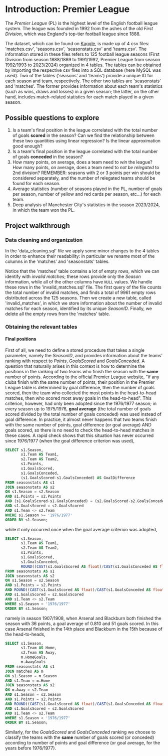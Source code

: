 # Introduction: Premier League
The *Premier League* (PL) is the highest level of the English football league system.
The league was founded in 1992 from the ashes of the old *First Division*, which was England's top-tier football league since 1888.

The dataset, which can be found on [Kaggle](https://www.kaggle.com/datasets/evangora/premier-league-data), is made up of 4 csv files: 'matches.csv', 'seasons.csv', 'seasonstats.csv' and 'teams.csv'.
The information stored in these files refers to 125 football league seasons (First Division from season 1888/1889 to 1991/1992, Premier League from season 1992/1993 to 2023/2024) organized in 4 tables.
The tables can be obtained by importing the respective csv files into a SQL database (here MySQL was used).
Two of the tables ('seasons' and 'teams') provide a unique ID for each season and team, respectively.
The other two tables are 'seasonstats' and 'matches'. The former provides information about each team's statistics (such as wins, draws and losses) in a given season;
the latter, on the other hand, includes match-related statistics for each match played in a given season.

## Possible questions to explore
1. Is a team's final position in the league correlated with the total number of goals **scored** in the season? Can we find the relationship between these two quantities using linear regression? Is the linear approximation good enough?
2. Is a team's final position in the league correlated with the total number of goals **conceded** in the season?
3. How many points, on average, does a team need to *win* the league? How many points, on average, does a team need to *not be relegated* to 2nd division? REMEMBER: seasons with 2 or 3 points per win should be considered separately, and the number of relegated teams should be found for each season.
4. Average statistics (number of seasons played in the PL, number of goals per season, number of yellow and red cards per season, etc...) for each team.
5. Deep analysis of Manchester City's statistics in the season 2023/2024, in which the team won the PL.

## Project walkthrough
### Data cleaning and organization
In the 'data_cleaning.sql' file we apply some minor changes to the 4 tables in order to enhance their readability: in particular we rename most of the columns in the 'matches' and 'seasonstats' tables.

Notice that the 'matches' table contains a lot of empty rows, which we can identify with *invalid matches*; these rows provide only the *Season* information, while all of the other columns have `NULL` values.
We handle these rows in the 'invalid_matches.sql' file. The first query of the file counts the total number of invalid matches, and finds a total of 9961 empty rows distributed across the 125 seasons. 
Then we create a new table, called 'invalid_matches', in which we store information about the number of invalid matches for each season, identified by its unique *SeasonID*.
Finally, we delete all the empty rows from the 'matches' table.

### Obtaining the relevant tables
#### Final positions
First of all, we need to define a stored procedure that takes a single parameter, namely the *SeasonID*, and provides information about the teams' ranking
with respect to *Points*, *GoalsScored* and *GoalsConceded*.
A question that naturally arises in this context is how to determine the positions in the ranking of two teams who finish the season with the **same** number of points.
According to the [official Premier League website](https://www.premierleague.com/premier-league-explained), "if any clubs finish with the same number of points, their position in the Premier League table is determined by goal difference, then the number of goals scored, then the team who collected the most points in the head-to-head matches, then who scored most away goals in the head-to-head".
This criterion, however, had only been adopted since the 1976/1977 season; in every season up to 1975/1976, **goal average** (the total number of goals scored divided by the total number of goals conceded) was used instead of goal difference.
In practice, it almost never happens that two teams finish with the same number of points, goal difference (or goal average) AND goals scored, so there is no need to check the head-to-head matches in these cases.
A rapid check shows that this situation has never occurred since 1976/1977 (when the goal difference criterion was used),

```sql
SELECT s1.Season,
       s1.Team AS Team1,
       s2.Team AS Team2,
       s1.Points,
       s1.GoalsScored,
       s1.GoalsConceded,
       (s1.GoalsScored-s1.GoalsConceded) AS GoalDifference
FROM seasonstats AS s1
JOIN seasonstats AS s2
ON s1.Season = s2.Season
AND s1.Points = s2.Points
AND (s1.GoalsScored-s1.GoalsConceded) = (s2.GoalsScored-s2.GoalsConceded)
AND s1.GoalsScored = s2.GoalsScored
AND s1.Team <> s2.Team
WHERE s1.Season >= '1976/1977'
ORDER BY s1.Season;
```

while it only occurred once when the goal average criterion was adopted,

```sql
SELECT s1.Season,
       s1.Team AS Team1,
       s2.Team AS Team2,
       s1.Points,
       s1.GoalsScored,
       s1.GoalsConceded,
       ROUND((CAST(s1.GoalsScored AS float)/CAST(s1.GoalsConceded AS float)), 3) AS GoalAverage
FROM seasonstats AS s1
JOIN seasonstats AS s2
ON s1.Season = s2.Season
AND s1.Points = s2.Points
AND ROUND((CAST(s1.GoalsScored AS float)/CAST(s1.GoalsConceded AS float)), 3) = ROUND((CAST(s2.GoalsScored AS float)/CAST(s2.GoalsConceded AS float)), 3)
AND s1.GoalsScored = s2.GoalsScored
AND s1.Team <> s2.Team
WHERE s1.Season < '1976/1977'
ORDER BY s1.Season;
```
namely in season 1907/1908, when Arsenal and Blackburn both finished the season with 36 points, a goal average of 0.810 and 51 goals scored.
In this case Arsenal finished in the 14th place and Blackburn in the 15th because of the head-to-heads,

```sql
SELECT s1.Season,
       s1.Team AS Home,
       s2.Team AS Away,
       m.HomeGoals,
       m.AwayGoals
FROM seasonstats AS s1
JOIN matches AS m
ON s1.Season = m.Season
AND s1.Team = m.Home
JOIN seasonstats AS s2
ON m.Away = s2.Team
AND s1.Season = s2.Season
AND s1.Points = s2.Points
AND ROUND((CAST(s1.GoalsScored AS float)/CAST(s1.GoalsConceded AS float)), 3) = ROUND((CAST(s2.GoalsScored AS float)/CAST(s2.GoalsConceded AS float)), 3)
AND s1.GoalsScored = s2.GoalsScored
AND s1.Team <> s2.Team
WHERE s1.Season < '1976/1977'
ORDER BY s1.Season;
```

Similarly, for the *GoalsScored* and *GoalsConceded* ranking we choose to classify the teams with the **same** number of goals scored (or conceded)
according to number of points and goal difference (or goal average, for the years before 1976/1977). 
